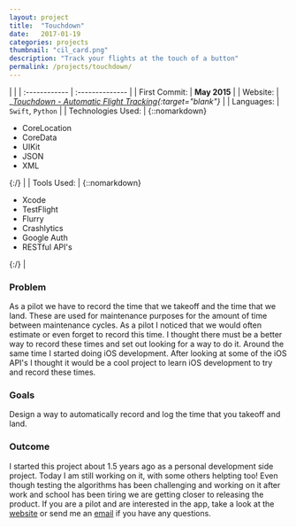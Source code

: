 ```yaml
---
layout: project
title:  "Touchdown"
date:   2017-01-19
categories: projects
thumbnail: "cil_card.png"
description: "Track your flights at the touch of a button"
permalink: /projects/touchdown/
---
```

|                      |
| :------------ | :-------------- |
| First Commit:      | __May 2015__ |
| Website:     |    __[Touchdown - Automatic Flight Tracking][td-web]{:target="_blank"}__   |
| Languages:  | `Swift`, `Python` |
| Technologies Used: |  {::nomarkdown}<ul><li>CoreLocation</li><li>CoreData</li><li>UIKit</li><li>JSON</li><li>XML</li></ul>{:/} |
| Tools Used: |  {::nomarkdown}<ul><li>Xcode</li><li>TestFlight</li><li>Flurry</li><li>Crashlytics</li><li>Google Auth</li><li>RESTful API's</li></ul>{:/} |

### Problem

As a pilot we have to record the time that we takeoff and the time that we land. These are used for maintenance purposes for the amount of time between maintenance cycles. As a pilot I noticed that we would often estimate or even forget to record this time. I thought there must be a better way to record these times and set out looking for a way to do it. Around the same time I started doing iOS development. After looking at some of the iOS API's I thought it would be a cool project to learn iOS development to try and record these times.

### Goals

Design a way to automatically record and log the time that you takeoff and land.

### Outcome

I started this project about 1.5 years ago as a personal development side project. Today I am still working on it, with some others helpting too! Even though testing the algorithms has been challenging and working on it after work and school has been tiring we are getting closer to releasing the product. If you are a pilot and are interested in the app, take a look at the [website][td-web] or send me an [email][td-email] if you have any questions.

[td-web]: http://touchdownapp.ca/?utm_source=nehal
[td-email]: mailto:nehal@touchdownapp.ca
